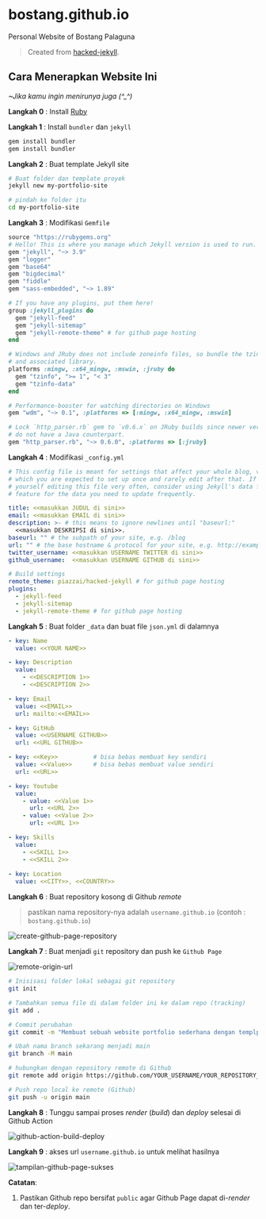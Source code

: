 # bostang.github.io

Personal Website of Bostang Palaguna

> Created from [hacked-jekyll](https://jamstackthemes.dev/theme/jekyll-hacked/).

## Cara Menerapkan Website Ini

_~Jika kamu ingin menirunya juga (\^\_\^)_

**Langkah 0** : Install [Ruby](http://rubyinstaller.org/downloads/)

**Langkah 1** : Install `bundler` dan `jekyll`

```bash
gem install bundler
gem install bundler
```

**Langkah 2** : Buat template Jekyll site

```bash
# Buat folder dan template proyek
jekyll new my-portfolio-site

# pindah ke folder itu
cd my-portfolio-site
```

**Langkah 3** : Modifikasi `Gemfile`

```ruby
source "https://rubygems.org"
# Hello! This is where you manage which Jekyll version is used to run.
gem "jekyll", "~> 3.9"
gem "logger"
gem "base64"
gem "bigdecimal"
gem "fiddle"
gem "sass-embedded", "~> 1.89"

# If you have any plugins, put them here!
group :jekyll_plugins do
  gem "jekyll-feed"
  gem "jekyll-sitemap"
  gem "jekyll-remote-theme" # for github page hosting
end

# Windows and JRuby does not include zoneinfo files, so bundle the tzinfo-data gem
# and associated library.
platforms :mingw, :x64_mingw, :mswin, :jruby do
  gem "tzinfo", ">= 1", "< 3"
  gem "tzinfo-data"
end

# Performance-booster for watching directories on Windows
gem "wdm", "~> 0.1", :platforms => [:mingw, :x64_mingw, :mswin]

# Lock `http_parser.rb` gem to `v0.6.x` on JRuby builds since newer versions of the gem
# do not have a Java counterpart.
gem "http_parser.rb", "~> 0.6.0", :platforms => [:jruby]
```

**Langkah 4** : Modifikasi `_config.yml`

```yml
# This config file is meant for settings that affect your whole blog, values
# which you are expected to set up once and rarely edit after that. If you find
# yourself editing this file very often, consider using Jekyll's data files
# feature for the data you need to update frequently.

title: <<masukkan JUDUL di sini>>
email: <<masukkan EMAIL di sini>>
description: >- # this means to ignore newlines until "baseurl:"
  <<masukkan DESKRIPSI di sini>>.
baseurl: "" # the subpath of your site, e.g. /blog
url: "" # the base hostname & protocol for your site, e.g. http://example.com
twitter_username: <<masukkan USERNAME TWITTER di sini>>
github_username:  <<masukkan USERNAME GITHUB di sini>>

# Build settings
remote_theme: piazzai/hacked-jekyll # for github page hosting
plugins:
  - jekyll-feed
  - jekyll-sitemap
  - jekyll-remote-theme # for github page hosting

```

**Langkah 5** : Buat folder `_data` dan buat file `json.yml` di dalamnya

```yml
- key: Name
  value: <<YOUR NAME>>

- key: Description
  value:
    - <<DESCRIPTION 1>>
    - <<DESCRIPTION 2>>

- key: Email
  value: <<EMAIL>>
  url: mailto:<<EMAIL>>

- key: GitHub
  value: <<USERNAME GITHUB>>
  url: <<URL GITHUB>>

- key: <<Key>>          # bisa bebas membuat key sendiri
  value: <<Value>>      # bisa bebas membuat value sendiri
  url: <<URL>>

- key: Youtube
  value:
    - value: <<Value 1>>
      url: <<URL 2>>
    - value: <<Value 2>>
      url: <<URL 1>>

- key: Skills
  value:
    - <<SKILL 1>>
    - <<SKILL 2>>
    
- key: Location
  value: <<CITY>>, <<COUNTRY>>
```

**Langkah 6** : Buat repository kosong di Github _remote_

> pastikan nama repository-nya adalah `username.github.io` (contoh : `bostang.github.io`)

![create-github-page-repository](./img/create-github-page-repository.png)

**Langkah 7** : Buat menjadi `git` repository dan push ke `Github Page`

![remote-origin-url](./img/remote-origin-url.png)

```bash
# Inisisasi folder lokal sebagai git repository
git init

# Tambahkan semua file di dalam folder ini ke dalam repo (tracking)
git add .

# Commit perubahan
git commit -m "Membuat sebuah website portfolio sederhana dengan templpate Hacked Jekyll"

# Ubah nama branch sekarang menjadi main
git branch -M main

# hubungkan dengan repository remote di Github
git remote add origin https://github.com/YOUR_USERNAME/YOUR_REPOSITORY_NAME.git

# Push repo local ke remote (Github)
git push -u origin main
```

**Langkah 8** : Tunggu sampai proses _render_ (_build_) dan _deploy_ selesai di Github Action

![github-action-build-deploy](./img/github-action-build-deploy.png)

**Langkah 9** : akses url `username.github.io` untuk melihat hasilnya

![tampilan-github-page-sukses](./img/tampilan-github-page-sukses.png)

**Catatan**:

1. Pastikan Github repo bersifat `public` agar Github Page dapat di-_render_ dan ter-_deploy_.
